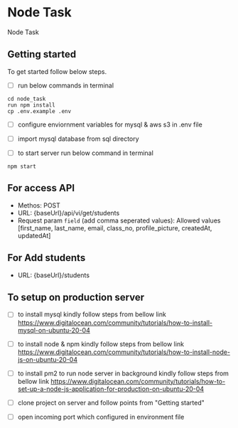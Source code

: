 # Node Task

Node Task

## Getting started

To get started follow below steps.

- [ ] run below commands in terminal

```
cd node_task
run npm install
cp .env.example .env
```
- [ ] configure enviornment variables for mysql & aws s3 in .env file

- [ ] import mysql database from sql directory

- [ ] to start server run below command in terminal

```
npm start
```
## For access API
- Methos: POST
- URL: {baseUrl}/api/vi/get/students
- Request param `field` (add comma seperated values): Allowed values [first_name, last_name, email, class_no, profile_picture, createdAt, updatedAt]

## For Add students
- URL: {baseUrl}/students

## To setup on production server
- [ ] to install mysql kindly follow steps from bellow link
https://www.digitalocean.com/community/tutorials/how-to-install-mysql-on-ubuntu-20-04

- [ ] to install node & npm kindly follow steps from bellow link
https://www.digitalocean.com/community/tutorials/how-to-install-node-js-on-ubuntu-20-04

- [ ] to install pm2 to run node server in background kindly follow steps from bellow link
https://www.digitalocean.com/community/tutorials/how-to-set-up-a-node-js-application-for-production-on-ubuntu-20-04

- [ ] clone project on server and follow points from "Getting started"
- [ ] open incoming port which configured in environment file
